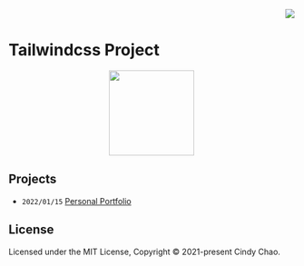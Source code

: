 <!-- badges -->
<div align="right">

  [![](https://img.shields.io/github/license/chenxuanzzy/tailwindcss-project.svg?style=flat-square)](./LICENSE)

</div>

# Tailwindcss Project

<!-- cover image -->
<p align="center">
  <img src="https://i.imgur.com/fh1gUB7.png" height=150 />
</p>

## Projects

- `2022/01/15` [Personal Portfolio](./personal-portfolio/)

## License

Licensed under the MIT License, Copyright © 2021-present Cindy Chao.
